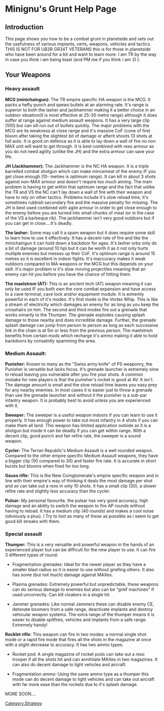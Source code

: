 # Minignu's Grunt Help Page

## Introduction

This page shows you how to be a combat grunt in planetside and sets out
the usefulness of various implants, certs, weapons, vehicles and
tactics. THIS IS NOT FOR UB3R GR34T VETERANS this is for those in
planetside who have been around for a bit and want to learn more. I am
TR by the way in case you think i am being biast (and PM me if you think
i am :D ).

## Your Weapons

### Heavy assault

**MCG (minichaingun):** The TR empire specific HA weapon is the MCG. It
packs a hefty punch and spews bullets at an alarming rate. It's range is
superior to both the lasher and jackhammer making it a better choice in
an outdoor situation(it is most effective at 25-30 metre range) although
it does suffer at range against medium assault weapons. It has a very
large clip (100) but can sill run out of bullets quickly. The major
problems with the MCG are its weakness at close range and it's massive
CoF (cone of fire) bloom after taking the slightest bit of damage or
afterit shoots 13 shots at full auto. It is good on defence as it is
able to lay down a wall of fire no non MAX unit will want to get
through. It is best combined with rexo armour as you do not need agility
(unlike the JH) and the extra armour can save your life.

**JH (Jackhammer):** The Jackhammer is the NC HA weapon. It is a triple
barrelled combat shotgun which can make mincemeat of the enemy _IF_ you
get close enough (10- metres is optimum range). It can kill in about 3
shots against non-MAX armour and doesn't require too much aiming. The
main problem is having to get within that optimum range and the fact
that unlike the TR and VS the NC can't lay down a wall of fire with
their weapon and have to rely on other tactics. Problems include it's
slow reload time, it's sometimes rubbish secondary fire and the massive
penalty for missing. The JH is best used combined with agile armour in
order to get close enough to the enemy before you are turned into small
chunks of meat (or in the case of the VS a barbeque rib). The jackhammer
isn't very good outdoors but if you can get in close....It's deadly.

**The lasher:** Some may call it a spam weapon but it does require some
skill to learn how to use it effectively. It has a decent rate of fire
and like the minichaingun it can hold down a backdoor for ages. It's
lasher orbs only do a bit of damage (around 10 hp) but it can be worth
it as it not only hurts multiple enemies but messes up their CoF. It's
optimum range is around 15 metres so it is excellent in indoor fights.
It's inaccuracy makes it weak outdoors compared to MA weapons or the MCG
but this depends on your skill. It's major problem is it's slow moving
projectiles meaning that an enemy can hit you before you have the chance
of hitting them.

**The maelstrom (AT):** This is an ancient tech (AT) weapon meaning it
can only be used IF you both own the core combat expansion and have
access to a cave terminal, cave lock and/or equipment module. It is
extremly powerful in each of it's modes. It's first mode is the Vortex
Whip. This is like a stream of electricity which damages an enemy for as
long as you keep the crosshairs on him. The second and third modes fire
out a grenade that works simarily to the Thumper. The grenade explodes
causing splash damage to those nearby and does incredible damage.
Further, the grenade splash damage can jump from person to person as
long as each successive link in the chain is at 5m or less from the
previous person. The maelstrom benefits from certain mods which recharge
it's ammo making it able to hold backdoors by consatntly spamming the
area.

### Medium Assault:

**Punisher:** Known to many as the "Swiss army knife" of PS weaponry,
the Punisher is versatile but lacks focus. It's grenade launcher is
extremely slow to reload leaving you vulnerable after you fire your
shots. A common mistake for new players is that the punisher's rocket is
good at AV. It isn't. The damage amount is small and the slow reload
time leaves you easy prey for any nearby enemies. In most cases it is
easier just to throw a grenade than use the grenade launcher and without
it the punisher is a sub-par infantry weapon. It is probably best to
avoid unless you are experienced with it.

**Sweeper:** The sweeper is a useful weapon indoors if you can learn to
use it properly. It has enough power to take out most infantry in 4
shots if you can make them all land. This weapon has limited application
outside as it is a shotgun but inside it can be deadly if you can get
within range. With a decent clip, good punch and fair refire rate, the
sweeper is a sound weapon.

**Cycler:** The Terran Republic's Medium Assault is a well rounded
weapon. Compared to the other empire specific Medium Assault weapons,
they have a bigger clip (50 compared to 30) and faster fire rate. It is
accurate in short bursts but blooms when fired for too long.

**Gauss rifle:** This is the New Comglomerate's empire specific weapon
and in line with their empire's way of thinking it deals the most damage
per shot and so can take out a rexo in only 10 shots. It has a small
clip (30), a slower refire rate and slightly less accuracy than the
cycler.

**Pulsar:** My personal favourite, the pulsar has very good accuracy,
high damage and an ability to switch the weapon to fire AP rounds
without having to reload. It has a medium clip (40 rounds) and makes a
cool noise (obviously a plus). I Try to loot as many of these as
possible as i seem to get good kill streaks with them.

### Special assault

**Thumper:** This is a very versatile and powerful weapon in the hands
of an experienced player but can be difficult for the new player to use.
It can fire 3 different types of round:

- Fragmentation grenades: Ideal for the newer player as they have a
  smaller blast radius so it is easier to use without griefing others.
  It also has some (but not much) damage against MAXes.

<!-- -->

- Plasma grenades: Extremely powerful but unpredictable, these weapons
  can do serious damage to enemies but also can be "grief machines" if
  used uncorrectly. Can kill cloakers in a single hit.

<!-- -->

- Jammer grenades: Like normal Jammers these can disable enemy CE,
  detonate boomers from a safe range, deactivate implants and destroy
  vehicular weapon systems. The extra range of the thumper means it is
  easier to disable spitfires, vehicles and implants from a safe
  range. Extremely handy!

**Rocklet rifle:** This weapon can fire in two modes: a normal single
shot mode or a rapid fire mode that fires all the shots in the magazine
at once with a slight decrease to accuracy. It has two ammo types:

- Rocket pod: A single magazine of rocket pods can take out a rexo
  trooper if all the shots hit and can annihilate MAXes in two
  magazines. It can also do decent damage to light vehicles and
  aircraft.

<!-- -->

- Fragmentation ammo: Using the same ammo type as a thumper this mode
  can do decent damage to light vehicles and can take out aircraft
  with far more ease than the rockets due to it's splash damage.

MORE SOON....

[Category:Strategy](Category:Strategy.md)
